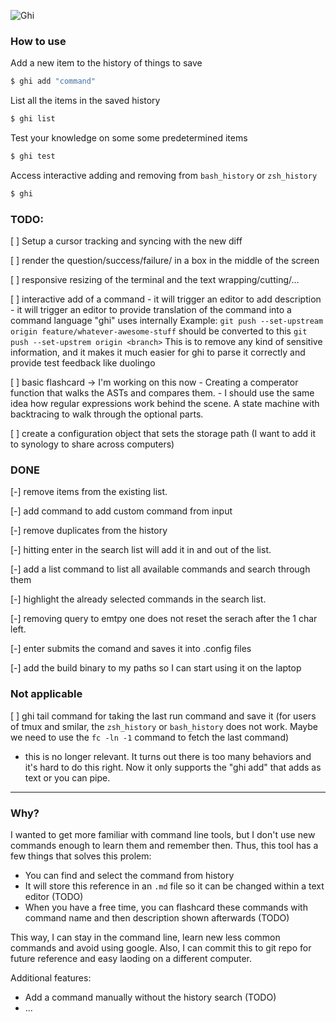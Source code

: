 
![Ghi](https://github.com/samuherek/ghi/assets/5614385/784fc006-d875-4300-b113-f0644db4da69)


### How to use

Add a new item to the history of things to save
```sh
$ ghi add "command" 
```

List all the items in the saved history
```sh
$ ghi list
```

Test your knowledge on some some predetermined items
```sh
$ ghi test
```

Access interactive adding and removing from `bash_history` or `zsh_history`
```sh
$ ghi
```


### TODO:

[ ] Setup a cursor tracking and syncing with the new diff

[ ] render the question/success/failure/ in a box in the middle of the screen

[ ] responsive resizing of the terminal and the text wrapping/cutting/...



[ ] interactive add of a command 
     - it will trigger an editor to add description
     - it will trigger an editor to provide translation of the command into a command language "ghi" uses internally
Example:
`git push --set-upstream origin feature/whatever-awesome-stuff`
should be converted to this
`git push --set-upstrem origin <branch>` 
This is to remove any kind of sensitive information, and it makes it much easier for ghi to parse it correctly and provide test feedback like duolingo


[ ] basic flashcard -> I'm working on this now
    - Creating a comperator function that walks the ASTs and compares them. 
    - I should use the same idea how regular expressions work behind the scene. A state machine with backtracing to walk through the optional parts. 

[ ] create a configuration object that sets the storage path (I want to add it to synology to share across computers)


### DONE
[-] remove items from the existing list.

[-] add command to add custom command from input

[-] remove duplicates from the history

[-] hitting enter in the search list will add it in and out of the list.

[-] add a list command to list all available commands and search through them

[-] highlight the already selected commands in the search list.

[-] removing query to emtpy one does not reset the serach after the 1 char left.

[-] enter submits the comand and saves it into .config files

[-] add the build binary to my paths so I can start using it on the laptop


### Not applicable

[ ] ghi tail command for taking the last run command and save it (for users of tmux and smilar, the `zsh_history` or `bash_history` does not work. Maybe we need to use the `fc -ln -1` command to fetch the last command)
- this is no longer relevant. It turns out there is too many behaviors and it's hard to do this right. Now it only supports the "ghi add" that adds as text or you can pipe. 


--- 

### Why?
I wanted to get more familiar with command line tools, but I don't use new commands enough to learn them and remember then. Thus, this tool has a few things that solves this prolem:
- You can find and select the command from history
- It will store this reference in an `.md` file so it can be changed within a text editor (TODO)
- When you have a free time, you can flashcard these commands with command name and then description shown afterwards (TODO)

This way, I can stay in the command line, learn new less common commands and avoid using google. 
Also, I can commit this to git repo for future reference and easy laoding on a different computer.

Additional features:
- Add a command manually without the history search (TODO)
- ...
